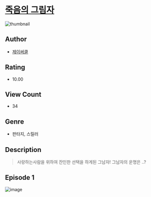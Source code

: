 # [죽음의 그림자](https://comic.naver.com/challenge/list?titleId=810939)
![thumbnail](https://image-comic.pstatic.net/user_contents_data/challenge_comic/2023/05/25/199980/upload_7005408839708534069_480x623.jpeg)

## Author
- [제이써클](https://comic.naver.com/artistTitle?id=199980)

## Rating
- 10.00

## View Count
- 34

## Genre
- 판타지, 스릴러

## Description
> 사랑하는사람을 위하여 잔인한 선택을 하게된 그남자! 그남자의 운명은 ..?


## Episode 1
![image](https://image-comic.pstatic.net/user_contents_data/challenge_comic/2023/05/25/199980/upload_7017564134043967845.jpeg)
